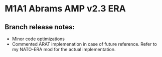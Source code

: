 # M1A1 Abrams AMP v2.3 ERA

## Branch release notes:
<p>
	<ul> 
		<li>Minor code optimizations</li>
		<li>Commented ARAT implemenation in case of future reference. Refer to my NATO-ERA mod for the actual implementation.</li>
	</ul>
</p>
